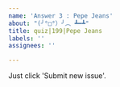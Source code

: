 ```yaml
---
name: 'Answer 3 : Pepe Jeans'
about: "(╯°□°）╯︵ ┻━┻"
title: quiz|199|Pepe Jeans
labels: ''
assignees: ''

---
```


Just click 'Submit new issue'.
